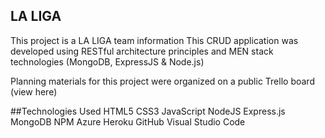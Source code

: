 ## LA LIGA

This project is a LA LIGA team information
This CRUD application was developed using RESTful architecture principles and MEN stack technologies (MongoDB, ExpressJS & Node.js)

Planning materials for this project were organized on a public Trello board (view here)

##Technologies Used
HTML5 CSS3 JavaScript NodeJS Express.js MongoDB NPM Azure Heroku GitHub Visual Studio Code 